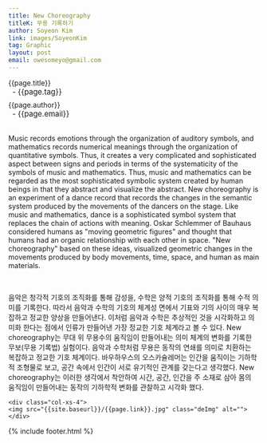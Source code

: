 ```yaml
---
title: New Choreography
titleK: 무용 기록하기
author: Soyeon Kim
link: images/SoyeonKim
tag: Graphic
layout: post
email: owesomeyo@gmail.com
---	
```


<div class="container">

<div class="deDep">
{{page.title}}<br>
<p style="font-size:15px; margin:0px; padding:0px 0px 0px 8px; margin:0px 0px 8px 0px;">- {{page.tag}}</p>
{{page.author}}<br>
<p style="font-size:15px; margin:0px; padding:0px 0px 0px 8px;">- {{page.email}}</p>
</div>

<br>

<div class="det lato">



Music records emotions through the organization of auditory symbols, and mathematics records numerical meanings through the organization of quantitative symbols. Thus, it creates a very complicated and sophisticated aspect between signs and periods in terms of the systematicity of the symbols of music and mathematics. Thus, music and mathematics can be regarded as the most sophisticated symbolic system created by human beings in that they abstract and visualize the abstract. New choreography is an experiment of a dance record that records the changes in the semantic system produced by the movements of the dancers on the stage. Like music and mathematics, dance is a sophisticated symbol system that replaces the chain of actions with meaning. Oskar Schlemmer of Bauhaus considered humans as "moving geometric figures" and thought that humans had an organic relationship with each other in space. "New choreography" based on these ideas, visualized geometric changes in the movements produced by body movements, time, space, and human as main materials.



</div>

<br>

<div class="noto">

음악은 청각적 기호의 조직화를 통해 감성을, 수학은 양적 기호의 조직화를 통해 수적 의미를 기록한다. 따라서 음악과 수학의 기호의 체계성 면에서 기표와 기의 사이의 매우 복잡하고 정교한 양상을 만들어낸다. 이처럼 음악과 수학은 추상적인 것을 시각화하고 의미화 한다는 점에서 인류가 만들어낸 가장 정교한 기호 체계라고 볼 수 있다. New choreography는 무대 위 무용수의 움직임이 만들어내는 의미 체계의 변화를 기록한 무보(무용 기록법) 실험이다. 음악과 수학처럼 무용은 동작의 연쇄를 의미로 치환하는 복잡하고 정교한 기호 체계이다. 바우하우스의 오스카슐레머는 인간을 움직이는 기하학적 조형물로 보고, 공간 속에서 인간이 서로 유기적인 관계를 갖는다고 생각했다. New choreography는 이러한 생각에서 착안하여 시간, 공간, 인간을 주 소재로 삼아 몸의 움직임이 만들어내는 동작의 기하학적 변화를 관찰하고 시각화 했다.



</div>

<div class="row" class="imgcolor">
	
	<div class="col-xs-4">
	<img src="{{site.baseurl}}/{{page.link}}.jpg" class="deImg" alt=""></div>
	
</div>

	

</div> 

{% include footer.html %}